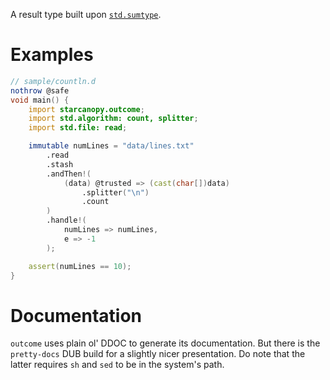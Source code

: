A result type built upon [`std.sumtype`](https://dlang.org/phobos/std_sumtype).

# Examples
```d
// sample/countln.d
nothrow @safe
void main() {
    import starcanopy.outcome;
    import std.algorithm: count, splitter;
    import std.file: read;

    immutable numLines = "data/lines.txt"
        .read
        .stash
        .andThen!(
            (data) @trusted => (cast(char[])data)
                .splitter("\n")
                .count
        )
        .handle!(
            numLines => numLines,
            e => -1
        );

    assert(numLines == 10);
}
```

# Documentation

`outcome` uses plain ol' DDOC to generate its documentation. But there is the `pretty-docs` DUB
build for a slightly nicer presentation. Do note that the latter requires `sh` and `sed` to be
in the system's path.